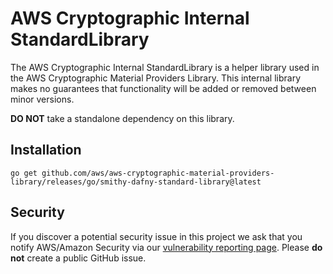 # AWS Cryptographic Internal StandardLibrary

The AWS Cryptographic Internal StandardLibrary is a helper library used in the AWS Cryptographic Material Providers Library. This internal library makes no guarantees that functionality will be added or removed between minor versions.

**DO NOT** take a standalone dependency on this library.

## Installation

`go get github.com/aws/aws-cryptographic-material-providers-library/releases/go/smithy-dafny-standard-library@latest`

## Security

If you discover a potential security issue in this project
we ask that you notify AWS/Amazon Security via our
[vulnerability reporting page](http://aws.amazon.com/security/vulnerability-reporting/).
Please **do not** create a public GitHub issue.
